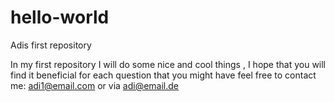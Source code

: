 # hello-world
Adis first repository

In my first repository I will do some nice and cool things , I hope that you will  find it beneficial
for each question that you might have feel free to contact me: adi1@email.com or via adi@email.de
